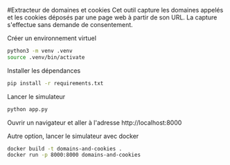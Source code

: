 #Extracteur de domaines et cookies
Cet outil capture les domaines appelés et les cookies déposés par une page web à partir de son URL.
La capture s'effectue sans demande de consentement.

Créer un environnement virtuel
```bash
python3 -m venv .venv
source .venv/bin/activate
```

Installer les dépendances
```bash
pip install -r requirements.txt
```

Lancer le simulateur
```bash
python app.py
```

Ouvrir un navigateur et aller à l'adresse http://localhost:8000

Autre option, lancer le simulateur avec docker
```bash
docker build -t domains-and-cookies .
docker run -p 8000:8000 domains-and-cookies
```


